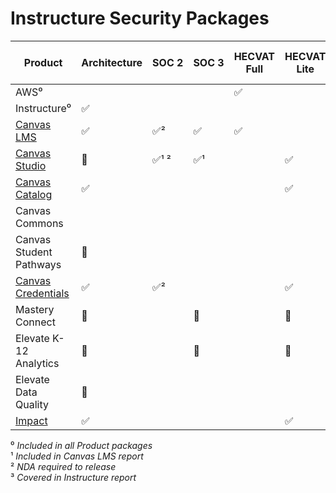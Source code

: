 # Instructure Security Packages

| Product                                                                                                              | Architecture | SOC&nbsp;2 | SOC&nbsp;3 | HECVAT Full | HECVAT Lite | PCI SAQ-D | PCI SRM | ISO 27001 | CAIQ    | Cyber Essentials | COI     | Security Program | Business Continuity | Penetration Test&nbsp;Results | Quality Assurance | Data Protection |
| -------------------------------------------------------------------------------------------------------------------- | ------------ | ---------- | ---------- | ----------- | ----------- | --------- | ------- | --------- | ------- | ---------------- | ------- | ---------------- | ------------------- | ----------------------------- | ----------------- | --------------- | 
| AWS⁰                                                                                       |              |            |            | &#9989;     |             |           |         |           | &#9989; | &#9989;          | &#9989; |                  |                     |                               |                   |                 |
| Instructure⁰                                                                          | &#9989;      |            |            |             |             |           |         | &#9989;   | &#9989; | &#9989;          | &#9989; | &#9989;          | &#9989;             | &#9989;                       | &#9989;           | &#x1F6A7;       |
| [Canvas LMS](https://github.com/thedannywahl/instructure-security-package/archive/refs/heads/canvas-lms.zip)                                | &#9989;      | &#9989;²   | &#9989;    | &#9989;     |             |           |         |           |         |                  |         |                  |                     | ³                             |                   |                 |
| [Canvas Studio](https://github.com/thedannywahl/instructure-security-package/archive/refs/heads/canvas-studio.zip)                          | &#x1F6A7;    | &#9989;¹ ² | &#9989;¹ |             | &#9989;     |           |         |           |         |                  |         |                  |                     | ³                             |                   |                 |
| [Canvas Catalog](https://github.com/thedannywahl/instructure-security-package/archive/refs/heads/canvas-catalog.zip)                        | &#9989;      |            |            |             | &#9989;     | &#9989;   | &#9989; |           |         |                  |         |                  |                     | ³                             |                   |                 |
| Canvas Commons                                                                       |              |            |            |             |             |           |         |           |         |                  |         |                  |                     | ³                             |                   |                 |
| Canvas Student Pathways             | &#x1F6A7;    |            |            |             |             |           |         |           |         |                  |         |                  |                     | ³                             |                   |                 |
| [Canvas Credentials](https://github.com/thedannywahl/instructure-security-package/archive/refs/heads/canvas-credentials.zip) | &#9989;      | &#9989;²   |            |             | &#9989;     |           |         |           |         |                  |         |                  |                     |                               |                   |                 |
| Mastery Connect                                  | &#x1F6A7;    |            | &#x1F6A7;  |             | &#x1F6A7;   |           |         |           |         |                  |         |                  |                     | ³                             |                   |                 |
| Elevate K-12 Analytics                     | &#x1F6A7;    |            | &#x1F6A7;  |             | &#x1F6A7;   |           |         |           |         |                  |         |                  |                     |                               |                   |                 |
| Elevate Data Quality                        | &#x1F6A7;    |            |            |             |             |           |         |           |         |                  |         |                  |                     |                               |                   |                 |
| [Impact](https://github.com/thedannywahl/instructure-security-package/archive/refs/heads/impact.zip)                                              | &#9989;      |            |            |             | &#9989;     |           |         |           |         |                  |         |                  |                     |                               |                   |                 |

⁰ _Included in all Product packages_<br>
¹ _Included in Canvas LMS report_<br>
² _NDA required to release_<br>
³ _Covered in Instructure report_
